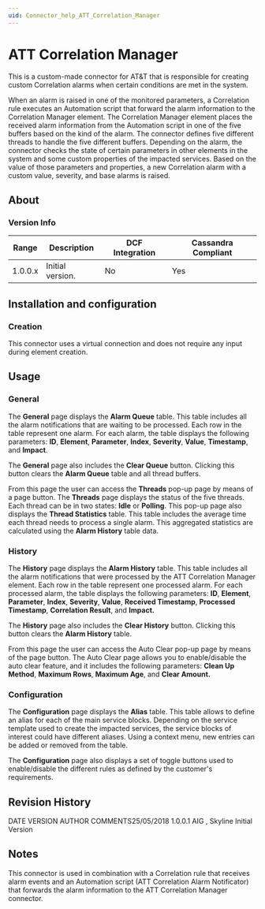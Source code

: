 ```yaml
---
uid: Connector_help_ATT_Correlation_Manager
---
```


# ATT Correlation Manager

This is a custom-made connector for AT&T that is responsible for creating custom Correlation alarms when certain conditions are met in the system.

When an alarm is raised in one of the monitored parameters, a Correlation rule executes an Automation script that forward the alarm information to the Correlation Manager element. The Correlation Manager element places the received alarm information from the Automation script in one of the five buffers based on the kind of the alarm. The connector defines five different threads to handle the five different buffers. Depending on the alarm, the connector checks the state of certain parameters in other elements in the system and some custom properties of the impacted services. Based on the value of those parameters and properties, a new Correlation alarm with a custom value, severity, and base alarms is raised.

## About

### Version Info

| Range | Description | DCF Integration | Cassandra Compliant |
|------------------|-----------------|---------------------|-------------------------|
| 1.0.0.x          | Initial version. | No                  | Yes                     |

## Installation and configuration

### Creation

This connector uses a virtual connection and does not require any input during element creation.

## Usage

### General

The **General** page displays the **Alarm Queue** table. This table includes all the alarm notifications that are waiting to be processed. Each row in the table represent one alarm. For each alarm, the table displays the following parameters: **ID**, **Element**, **Parameter**, **Index**, **Severity**, **Value**, **Timestamp**, and **Impact**.

The **General** page also includes the **Clear Queue** button. Clicking this button clears the **Alarm Queue** table and all thread buffers.

From this page the user can access the **Threads** pop-up page by means of a page button. The **Threads** page displays the status of the five threads. Each thread can be in two states: **Idle** or **Polling**. This pop-up page also displays the **Thread Statistics** table. This table includes the average time each thread needs to process a single alarm. This aggregated statistics are calculated using the **Alarm History** table data.

### History

The **History** page displays the **Alarm History** table. This table includes all the alarm notifications that were processed by the ATT Correlation Manager element. Each row in the table represent one processed alarm. For each processed alarm, the table displays the following parameters: **ID**, **Element**, **Parameter**, **Index**, **Severity**, **Value**, **Received Timestamp**, **Processed Timestamp**, **Correlation Result**, and **Impact.**

The **History** page also includes the **Clear History** button. Clicking this button clears the **Alarm History** table.

From this page the user can access the Auto Clear pop-up page by means of the page button. The Auto Clear page allows you to enable/disable the auto clear feature, and it includes the following parameters: **Clean Up Method**, **Maximum Rows**, **Maximum Age**, and **Clear Amount.**

### Configuration

The **Configuration** page displays the **Alias** table. This table allows to define an alias for each of the main service blocks. Depending on the service template used to create the impacted services, the service blocks of interest could have different aliases. Using a context menu, new entries can be added or removed from the table.

The **Configuration** page also displays a set of toggle buttons used to enable/disable the different rules as defined by the customer's requirements.

## Revision History

DATE VERSION AUTHOR COMMENTS25/05/2018 1.0.0.1 AIG , Skyline Initial Version

## Notes

This connector is used in combination with a Correlation rule that receives alarm events and an Automation script (ATT Correlation Alarm Notificator) that forwards the alarm information to the ATT Correlation Manager connector.
